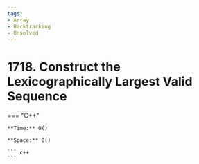 ```yaml
---
tags:
- Array
- Backtracking
- Unsolved
---
```



# 1718. Construct the Lexicographically Largest Valid Sequence

=== "C++"

    **Time:** O()

    **Space:** O()

    ``` c++
    ```